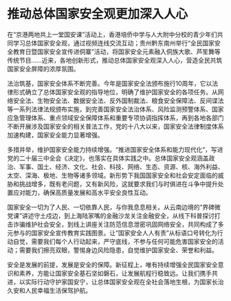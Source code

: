 # 推动总体国家安全观更加深入人心

在“京港两地共上一堂国安课”活动上，香港培侨中学与人大附中分校的青少年们共同学习总体国家安全观，通过视频连线交流互动；贵州黔东南州举行“全民国家安全教育日暨国家安全宣传进侗寨”活动，将国家安全元素融入侗族大歌、芦笙舞等传统节目……近来，各地创新形式，推动总体国家安全观深入人心，营造全民共筑国家安全屏障的浓厚氛围。

法治筑基，国家安全体系不断完善。今年是国家安全法颁布施行10周年，它以法律形式确立了总体国家安全观的指导地位，明确了维护国家安全的各项任务。从网络安全法、生物安全法、数据安全法、反外国制裁法、粮食安全保障法、反间谍法等一系列法律法规颁布实施，到完善国家安全法治体系、风险监测预警体系、国家应急管理体系、重点领域安全保障体系和重要专项协调指挥体系，再到各地各部门不断开展涉及国家安全的相关普法工作，党的十八大以来，国家安全法律制度体系加速构建，国家安全能力显著增强。

多措并举，维护国家安全能力持续增强。“推进国家安全体系和能力现代化”，写进党的二十届三中全会《决定》，也落实在具体实践之中。总体国家安全观涵盖政治、军事、国土、经济、文化、社会、科技、网络、生态、资源、核、海外利益、太空、深海、极地、生物等诸多领域。新形势下我国国家安全和社会安定面临的威胁和挑战增多，既有老问题，又有新风险，这就要求我们与时俱进在斗争中提升处置应对能力，确保高质量发展和高水平安全良性互动。

国家安全一切为了人民、一切依靠人民，与你我息息相关。从云南边境的“界碑微党课”讲述守土戍边，到上海陆家嘴的金融沙龙关注金融安全，从线下科普探讨打击诈骗维护社会安全，到线上讲座关注防范信息泄密巩固网络安全，共同构成了多元参与的国家安全宣传教育实践图景。让“国家安全人人有责”从标语口号转化为行动自觉，需要我们每个人行动起来，严守底线，不参与任何可能危害国家安全的活动；需要我们擦亮双眼，警惕身边风险隐患，自觉维护国家安全、荣誉和利益。

安全是发展的前提，发展是安全的保障。新征程上，唯有持续增强全民国家安全意识和素养，方能让国家安全基石坚如磐石，让发展航程行稳致远。让我们携手共进，以实际行动守护家国安宁，让总体国家安全观在全社会落地生根，为国家长治久安和人民幸福生活保驾护航。